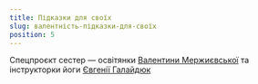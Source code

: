 ```yaml
---
title: Підказки для своїх
slug: валентність-підказки-для-своїх
position: 5
---
```


Спецпроєкт сестер — освітянки [Валентини Мержиєвської][1] та інструкторки йоги
[Євгенії Галайдюк][2]

[1]: /people/валентина-мержиєвська/
[2]: /people/євгенія-галайдюк/
